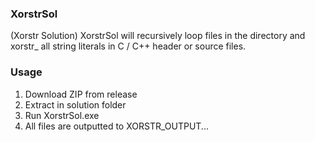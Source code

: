 ### XorstrSol
(Xorstr Solution) XorstrSol will recursively loop files in the directory and xorstr_ all string literals in C / C++ header or source files.
### Usage
1. Download ZIP from release
2. Extract in solution folder
3. Run XorstrSol.exe
4. All files are outputted to XORSTR_OUTPUT\...

